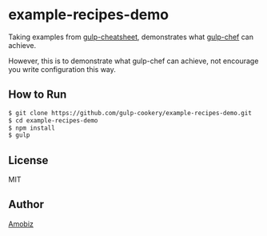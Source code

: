# example-recipes-demo

Taking examples from [gulp-cheatsheet](https://github.com/osscafe/gulp-cheatsheet), demonstrates what [gulp-chef](https://github.com/gulp-cookery/gulp-chef) can achieve.

However, this is to demonstrate what gulp-chef can achieve, not encourage you write configuration this way.

## How to Run

``` bash
$ git clone https://github.com/gulp-cookery/example-recipes-demo.git
$ cd example-recipes-demo
$ npm install
$ gulp
```

## License
MIT

## Author
[Amobiz](https://github.com/amobiz)
